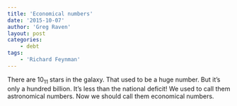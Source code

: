 ```yaml
---
title: 'Economical numbers'
date: '2015-10-07'
author: 'Greg Raven'
layout: post
categories:
    - debt
tags:
    - 'Richard Feynman'
---
```


There are 10<sub>11</sub> stars in the galaxy. That used to be a huge number. But it’s only a hundred billion. It’s less than the national deficit! We used to call them astronomical numbers. Now we should call them economical numbers.